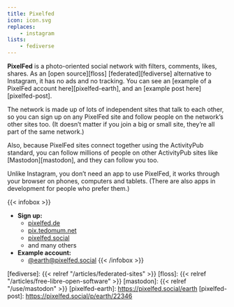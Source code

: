 ```yaml
---
title: Pixelfed
icon: icon.svg
replaces: 
    - instagram
lists: 
    - fediverse
---
```


**PixelFed** is a photo-oriented social network with filters, comments, likes, shares. As an [open source][floss] [federated][fediverse] alternative to Instagram, it has no ads and no tracking. You can see an [example of a PixelFed account here][pixelfed-earth], and an [example post here][pixelfed-post].

The network is made up of lots of independent sites that talk to each other, so you can sign up on any PixelFed site and follow people on the network’s other sites too. (It doesn’t matter if you join a big or small site, they’re all part of the same network.)

Also, because PixelFed sites connect together using the ActivityPub standard, you can follow millions of people on other ActivityPub sites like [Mastodon][mastodon], and they can follow you too.

Unlike Instagram, you don’t need an app to use PixelFed, it works through your browser on phones, computers and tablets. (There are also apps in development for people who prefer them.)

{{< infobox >}}
- **Sign up:** 
  - [pixelfed.de](https://pixelfed.de)
  - [pix.tedomum.net](https://pix.tedomum.net)
  - [pixelfed.social](https://pixelfed.social)
  - and many others
- **Example account:** 
  - [@earth@pixelfed.social](https://pixelfed.social/earth)
{{< /infobox >}}

[fediverse]: {{< relref "/articles/federated-sites" >}}
[floss]: {{< relref "/articles/free-libre-open-software" >}}
[mastodon]: {{< relref "/use/mastodon" >}}
[pixelfed-earth]: https://pixelfed.social/earth
[pixelfed-post]: https://pixelfed.social/p/earth/22346